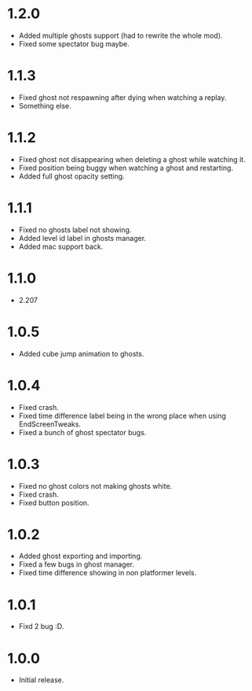 # 1.2.0

* Added multiple ghosts support (had to rewrite the whole mod).
* Fixed some spectator bug maybe.

# 1.1.3

* Fixed ghost not respawning after dying when watching a replay.
* Something else.

# 1.1.2

* Fixed ghost not disappearing when deleting a ghost while watching it.
* Fixed position being buggy when watching a ghost and restarting.
* Added full ghost opacity setting.

# 1.1.1

* Fixed no ghosts label not showing.
* Added level id label in ghosts manager.
* Added mac support back.

# 1.1.0

* 2.207

# 1.0.5

* Added cube jump animation to ghosts.

# 1.0.4

* Fixed crash.
* Fixed time difference label being in the wrong place when using EndScreenTweaks.
* Fixed a bunch of ghost spectator bugs.

# 1.0.3

* Fixed no ghost colors not making ghosts white.
* Fixed crash.
* Fixed button position.

# 1.0.2

* Added ghost exporting and importing.
* Fixed a few bugs in ghost manager.
* Fixed time difference showing in non platformer levels.

# 1.0.1

* Fixd 2 bug :D.

# 1.0.0

* Initial release.